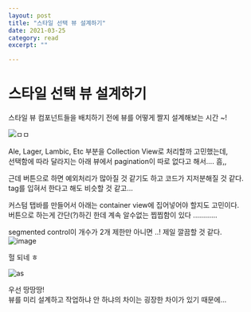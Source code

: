 ```yaml
---
layout: post
title: "스타일 선택 뷰 설계하기" 
date: 2021-03-25
category: read 
excerpt: ""

---
```


# 스타일 선택 뷰 설계하기

스타일 뷰 컴포넌트들을 배치하기 전에 뷰를 어떻게 짤지 설계해보는 시간 ~!

![ㅁㅁ](https://user-images.githubusercontent.com/28949235/112488893-4d4c9080-8dc1-11eb-9b68-364123d6d566.png)

Ale, Lager, Lambic, Etc 부분을 Collection View로 처리할까 고민했는데,  
선택함에 따라 달라지는 아래 뷰에서 pagination이 따로 없다고 해서.... 흠,,

근데 버튼으로 하면 예외처리가 많아질 것 같기도 하고 코드가 지저분해질 것 같다.  
tag를 입혀서 한다고 해도 비슷할 것 같고...

커스텀 탭바를 만들어서 아래는 container view에 집어넣어야 할지도 고민이다.  
버튼으로 하는게 간단(?)하긴 한데 계속 알수없는 찝찝함이 있다 ............

segmented control이 개수가 2개 제한만 아니면 ..! 제일 깔끔할 것 같다.  
![image](https://user-images.githubusercontent.com/28949235/112489808-26428e80-8dc2-11eb-8c58-882811fb0e76.png)

헐 되네 ㅎ

![as](https://user-images.githubusercontent.com/28949235/112489933-41ad9980-8dc2-11eb-918a-7484d5ad4329.png)

우선 땅땅땅!  
뷰를 미리 설계하고 작업하냐 안 하냐의 차이는 굉장한 차이가 있기 때문에...
